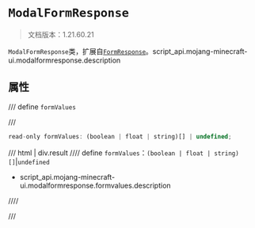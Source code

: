 # `ModalFormResponse`

> 文档版本：1.21.60.21

`ModalFormResponse`类，扩展自[`FormResponse`](./formresponse.md)。script_api.mojang-minecraft-ui.modalformresponse.description

## 属性

/// define
`formValues`


///

```js
read-only formValues: (boolean | float | string)[] | undefined;
```

/// html | div.result
//// define
`formValues`：`(boolean | float | string)[]`|`undefined`

- script_api.mojang-minecraft-ui.modalformresponse.formvalues.description


////

///

